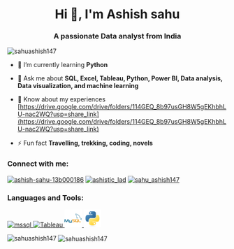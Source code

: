 <h1 align="center">Hi 👋, I'm Ashish sahu</h1>
<h3 align="center">A passionate Data analyst from India</h3>

<p align="left"> <img src="https://komarev.com/ghpvc/?username=sahuashish147&label=Profile%20views&color=0e75b6&style=flat" alt="sahuashish147" /> </p>

- 🌱 I’m currently learning **Python**

- 💬 Ask me about **SQL, Excel, Tableau, Python, Power BI, Data analysis, Data visualization, and machine learning**

- 📄 Know about my experiences [https://drive.google.com/drive/folders/114GEQ_8b97usGH8W5gEKhbhLU-nac2WQ?usp=share_link](https://drive.google.com/drive/folders/114GEQ_8b97usGH8W5gEKhbhLU-nac2WQ?usp=share_link)

- ⚡ Fun fact **Travelling, trekking, coding, novels**

<h3 align="left">Connect with me:</h3>
<p align="left">
<a href="https://linkedin.com/in/ashish-sahu-13b000186" target="blank"><img align="center" src="https://raw.githubusercontent.com/rahuldkjain/github-profile-readme-generator/master/src/images/icons/Social/linked-in-alt.svg" alt="ashish-sahu-13b000186" height="30" width="40" /></a>
<a href="https://instagram.com/ashistic_lad" target="blank"><img align="center" src="https://raw.githubusercontent.com/rahuldkjain/github-profile-readme-generator/master/src/images/icons/Social/instagram.svg" alt="ashistic_lad" height="30" width="40" /></a>
<a href="https://www.hackerrank.com/sahu_ashish147" target="blank"><img align="center" src="https://raw.githubusercontent.com/rahuldkjain/github-profile-readme-generator/master/src/images/icons/Social/hackerrank.svg" alt="sahu_ashish147" height="30" width="40" /></a>
</p>

<h3 align="left">Languages and Tools:</h3>
<p align="left"> <a href="https://www.microsoft.com/en-us/sql-server" target="_blank" rel="noreferrer"> <img src="https://www.svgrepo.com/show/303229/microsoft-sql-server-logo.svg" alt="mssql" width="40" height="40"/> </a> 
<a href="https://www.tableau.com/" target="_blank" rel="noreferrer"> <img src="https://cdnl.tblsft.com/sites/default/files/pages/tableau_cmyk_2015.png" alt="Tableau" width="40" height="40"/> </a> 
<a href="https://www.mysql.com/" target="_blank" rel="noreferrer"> <img src="https://raw.githubusercontent.com/devicons/devicon/master/icons/mysql/mysql-original-wordmark.svg" alt="mysql" width="40" height="40"/> </a> 
<a href="https://www.python.org" target="_blank" rel="noreferrer"> <img src="https://raw.githubusercontent.com/devicons/devicon/master/icons/python/python-original.svg" alt="python" width="40" height="40"/> </a> </p>

<p><img align="left" src="https://github-readme-stats.vercel.app/api/top-langs?username=sahuashish147&show_icons=true&locale=en&layout=compact" alt="sahuashish147" /></p>

<p>&nbsp;<img align="center" src="https://github-readme-stats.vercel.app/api?username=sahuashish147&show_icons=true&locale=en" alt="sahuashish147" /></p>
